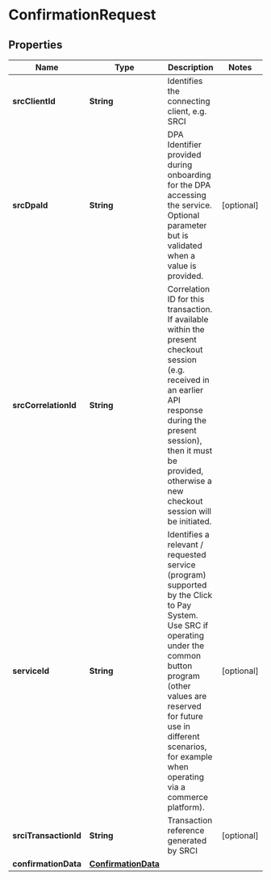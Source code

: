 

# ConfirmationRequest


## Properties

| Name | Type | Description | Notes |
|------------ | ------------- | ------------- | -------------|
|**srcClientId** | **String** | Identifies the connecting client, e.g. SRCI |  |
|**srcDpaId** | **String** | DPA Identifier provided during onboarding for the DPA accessing the service. Optional parameter but is validated when a value is provided. |  [optional] |
|**srcCorrelationId** | **String** | Correlation ID for this transaction. If available within the present checkout session (e.g. received in an earlier API response during the present session), then it must be provided, otherwise a new checkout session will be initiated. |  |
|**serviceId** | **String** | Identifies a relevant / requested service (program) supported by the Click to Pay System. Use SRC if operating under the common button program (other values are reserved for future use in different scenarios, for example when operating via a commerce platform). |  [optional] |
|**srciTransactionId** | **String** | Transaction reference generated by SRCI |  [optional] |
|**confirmationData** | [**ConfirmationData**](ConfirmationData.md) |  |  |



